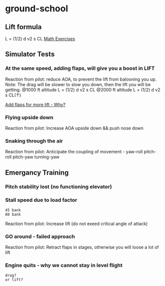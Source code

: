 # ground-school

## Lift formula 
L = (1/2) d v2 s CL
[Math Exercises]([https://www.grc.nasa.gov/www/k-12/WindTunnel/Activities/lift_formula.html)


## Simulator Tests 

### At the same speed, adding flaps, will give you a boost in LIFT 
Reaction from pilot: reduce AOA, to prevent the lift from balooning you up.
Note: The drag will be slower to slow you down, then the lift you will be getting.
@1000 ft altitude
    L = (1/2) d v2 s CL
@2000 ft altitude
    L = (1/2) d v2 s CL(↑)
    
[Add flaps for more lift - Why?](http://www.boldmethod.com/blog/2013/10/how-does-lowering-flaps-affect-angle-of-attack/)
    

### Flying upside down 
Reaction from pilot: Increase AOA upside down && push nose down


### Snaking through the air 
Reaction from pilot: Anticipate the coupling of movement - 
    yaw-roll
    pitch-roll
    pitch-yaw 
    turning-yaw

## Emergancy Training 
### Pitch stability lost (no functioning elevator)

### Stall speed due to load factor 
    45 bank 
    80 bank 
Reaction from pilot: Increase lift (do not exeed critical angle of attack)

### GO around - failed approach 
Reaction from pilot: Retract flaps in stages, otherwise you will loose a lot of lift 


### Engine quits - why we cannot stay in level flight 
    drag?
    or lift?
    
    
